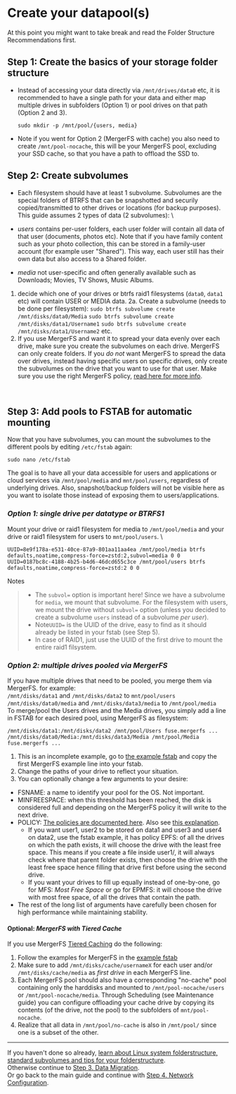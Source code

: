 # Create your datapool(s)
At this point you might want to take break and read the Folder Structure Recommendations first. 

## Step 1: Create the basics of your storage folder structure
- Instead of accessing your data directly via `/mnt/drives/data0` etc, it is recommended to have a single path for your data and either map multiple drives in subfolders (Option 1) or pool drives on that path (Option 2 and 3). 
    ```
    sudo mkdir -p /mnt/pool/{users, media}
    ```
- Note if you went for Option 2 (MergerFS with cache) you also need to create `/mnt/pool-nocache`, this will be your MergerFS pool, excluding your SSD cache, so that you have a path to offload the SSD to. 


## Step 2: Create subvolumes
- Each filesystem should have at least 1 subvolume. Subvolumes are the special folders of BTRFS that can be snapshotted and securily copied/transmitted to other drives or locations (for backup purposes). This guide assumes 2 types of data (2 subvolumes):  \

- _users_
  contains per-user folders, each user folder will contain all data of that user (documents, photos etc). Note that if you have family content such as your photo collection, this can be stored in a family-user account (for example user "Shared"). This way, each user still has their own data but also access to a Shared folder. 
- _media_
  not user-specific and often generally available such as Downloads; Movies, TV Shows, Music Albums. 

1. decide which one of your drives or btrfs raid1 filesystems (`data0`, `data1` etc) will contain USER or MEDIA data. 
2a.  Create a subvolume (needs to be done per filesystem): 
```sudo btrfs subvolume create /mnt/disks/data0/Media``` 
```sudo btrfs subvolume create /mnt/disks/data1/Username1``` 
```sudo btrfs subvolume create /mnt/disks/data1/Username2``` etc.
3. If you use MergerFS and want it to spread your data evenly over each drive, make sure you create the subvolumes on each drive. MergerFS can only create folders. If you _do not_ want MergerFS to spread the data over drives, instead having specific users on specific drives, only create the subvolumes on the drive that you want to use for that user. Make sure you use the right MergerFS policy, [read here for more info](https://perfectmediaserver.com/tech-stack/mergerfs/).

&nbsp;
## Step 3: Add pools to FSTAB for automatic mounting
Now that you have subvolumes, you can mount the subvolumes to the different pools by editing `/etc/fstab` again: 
```
sudo nano /etc/fstab
```
The goal is to have all your data accessible for users and applications or cloud services via `/mnt/pool/media` and `mnt/pool/users`, regardless of underlying drives. Also, snapshot/backup folders will not be visible here as you want to isolate those instead of exposing them to users/applications. 

### _Option 1: single drive per datatype or BTRFS1_
Mount your drive or raid1 filesystem for media to `/mnt/pool/media` and your drive or raid1 filesystem for users to `mnt/pool/users`.  \
```
UUID=8e9f178a-e531-40ce-87a9-801aa11aa4ea /mnt/pool/media btrfs defaults,noatime,compress-force=zstd:2,subvol=media 0 0
UUID=0187bc8c-4188-4b25-b4d6-46dcd655c3ce /mnt/pool/users btrfs defaults,noatime,compress-force=zstd:2 0 0
```
Notes
> - The `subvol=` option is important here! Since we have a subvolume for `media`, we mount that subvolume. For the filesystem with users, we mount the drive without `subvol=` option (unless you decided to create a subvolume `users` instead of a subvolume _per user_). 
> - Note`UUID=` is the UUID of the drive, easy to find as it should already be listed in your fstab (see Step 5).
> - In case of RAID1, just use the UUID of the first drive to mount the entire raid1 filsystem.


### _Option 2: multiple drives pooled via MergerFS_
If you have multiple drives that need to be pooled, you merge them via MergerFS. for example:  \
`/mnt/disks/data1` and `/mnt/disks/data2` to `mnt/pool/users`
`/mnt/disks/data0/media` and `/mnt/disks/data3/media` to `/mnt/pool/media`  \
To merge/pool the Users drives and the Media drives, you simply add a line in FSTAB for each desired pool, using MergerFS as filesystem: 
```
/mnt/disks/data1:/mnt/disks/data2 /mnt/pool/Users fuse.mergerfs ...
/mnt/disks/data0/Media:/mnt/disks/data3/Media /mnt/pool/Media fuse.mergerfs ... 
``` 
1. This is an incomplete example, go to [the example fstab](https://github.com/zilexa/Homeserver/blob/master/filesystem/fstab) and copy the first MergerFS example line into your fstab. 
2. Change the paths of your drive to reflect your situation.
3. You can optionally change a few arguments to your desire: 
  - FSNAME: a name to identify your pool for the OS. Not important.
  - MINFREESPACE: when this threshold has been reached, the disk is considered full and depending on the MergerFS policy it will write to the next drive.
  - POLICY: [The policies are documented here](https://github.com/trapexit/mergerfs#policy-descriptions). Also see [this explanation](https://perfectmediaserver.com/tech-stack/mergerfs/). 
    - If you want user1, user2 to be stored on data1 and user3 and user4 on data2, use the fstab example, it has policy EPFS: of all the drives on which the path exists, it will choose the drive with the least free space. This means if you create a file inside user1/, it will always check where that parent folder exists, then choose the drive with the least free space hence filling that drive first before using the second drive.
    - If you want your drives to fill up equally instead of one-by-one, go for MFS: _Most Free Space_ or go for EPMFS: it will choose the drive with most free space, of all the drives that contain the path. 
  - The rest of the long list of arguments have carefully been chosen for high performance while maintaining stability. 

#### Optional: _MergerFS with Tiered Cache_
If you use MergerFS [Tiered Caching](https://github.com/zilexa/Homeserver/blob/master/filesystem/FILESYSTEM-EXPLAINED.md#mergerfs-bonus-ssd-tiered-caching) do the following: 
1. Follow the examples for MergerFS in the [example fstab](https://github.com/zilexa/Homeserver/blob/master/filesystem/fstab) 
2. Make sure to add `/mnt/disks/cache/usernameX` for each user and/or `/mnt/disks/cache/media` as _first drive_ in each MergerFS line. 
3. Each MergerFS pool should also have a corresponding "no-cache" pool containing only the harddisks and mounted to `/mnt/pool-nocache/users` or `/mnt/pool-nocache/media`. Through Scheduling (see Maintenance guide) you can configure offloading your cache drive by copying its contents (of the drive, not the pool) to the subfolders of `mnt/pool-nocache`. 
4. Realize that all data in `/mnt/pool/no-cache` is also in `/mnt/pool/` since one is a subset of the other. 


***
If you haven't done so already, [learn about Linux system folderstructure, standard subvolumes and tips for your folderstructure](https://github.com/zilexa/Homeserver/blob/master/filesystem/folderstructure-recommendations.md).  \
Otherwise continue to [Step 3. Data Migration](https://github.com/zilexa/Homeserver/blob/master/filesystem/data-migration.md).  \
Or go back to the main guide and continue with [Step 4. Network Configuration](https://github.com/zilexa/Homeserver/blob/master/network-configuration.md).
